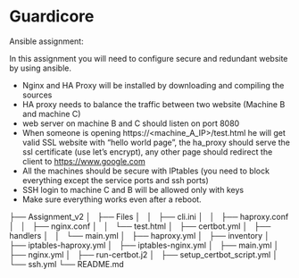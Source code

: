 # Guardicore

Ansible assignment:

In this assignment you will need to configure secure and redundant website by using ansible.


* Nginx and HA Proxy will be installed by downloading and compiling the sources
* HA proxy needs to balance the traffic between two website (Machine B and machine C)
* web server on machine B and C should listen on port 8080
* When someone is opening https://<machine_A_IP>/test.html he will get valid SSL website with “hello world page”, the ha_proxy should serve the ssl certificate (use let’s encrypt), any other page should redirect the client to https://www.google.com
* All the machines should be secure with IPtables (you need to block everything except the service ports and ssh ports)
* SSH login to machine C and B will be allowed only with keys
* Make sure everything works even after a reboot.

├── Assignment_v2
│   ├── Files
│   │   ├── cli.ini
│   │   ├── haproxy.conf
│   │   ├── nginx.conf
│   │   └── test.html
│   ├── certbot.yml
│   ├── handlers
│   │   └── main.yml
│   ├── haproxy.yml
│   ├── inventory
│   ├── iptables-haproxy.yml
│   ├── iptables-nginx.yml
│   ├── main.yml
│   ├── nginx.yml
│   ├── run-certbot.j2
│   ├── setup_certbot_script.yml
│   └── ssh.yml
└── README.md
